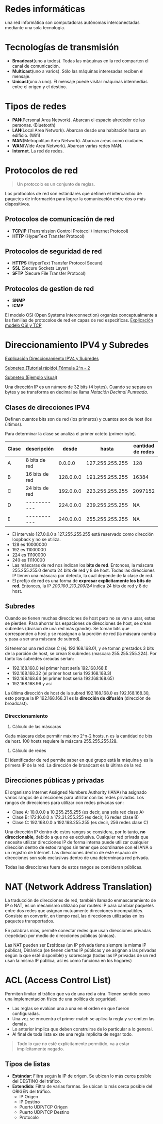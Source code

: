 # **Redes informáticas**

una red informática son computadoras autónomas interconectadas mediante una sola tecnología.


# Tecnologías de transmisión

* **Broadcast**(uno a todos). Todas las máquinas en la red comparten el canal de comunicación.
* **Multicast**(uno a varios). Sólo las máquinas interesadas reciben el mensaje.
* **Unicast**(uno a uno). El mensaje puede visitar máquinas intermedias entre el origen y el destino.


# Tipos de redes

* **PAN**(Personal Area Network). Abarcan el espacio alrededor de las personas. (Bluetooth)
* **LAN**(Local Area Network). Abarcan desde una habitación hasta un edificio. (Wifi)
* **MAN**(Metropolitan Area Network). Abarcan areas como ciudades.
* **WAN**(Wide Area Network). Abarcan varias redes MAN.
* **Internet**. La red de redes.


# Protocolos de red

> Un protocolo es un conjunto de reglas.

Los protocolos de red son estándares que definen el intercambio de paquetes de información para lograr la comunicación entre dos o más dispositivos.

## Protocolos de comunicación de red

* **TCP/IP** (Transmission Control Protocol / Internet Protocol)
* **HTTP** (HyperText Transfer Protocol)

## Protocolos de seguridad de red

* **HTTPS** (HyperText Transfer Protocol Secure)
* **SSL** (Secure Sockets Layer)
* **SFTP** (Secure File Transfer Protocol)

## Protocolos de gestion de red

* **SNMP**
* **ICMP**

El modelo OSI (Open Systems Interconnection) organiza conceptualmente a las familias de protocolos de red en capas de red específicas. [Explicación modelo OSI y TCP](https://www.youtube.com/watch?v=jdKRx2BxSMs&ab_channel=GabrielMarcano)


# Direccionamiento IPV4 y Subredes

[Explicación Direccionamiento IPV4 y Subredes](https://www.youtube.com/watch?v=SHbBso63X38&ab_channel=GabrielMarcano)

[Subneteo (Tutorial rápido) Fórmula 2^n - 2](https://www.youtube.com/watch?v=7vS9cwzn3vQ&ab_channel=LoboTecnoKu)

[Subneteo (Ejemplo visual)](https://www.youtube.com/watch?v=zeoNe18V_Jo&ab_channel=LoboTecnoKu)

Una dirección IP es un número de 32 bits (4 bytes). Cuando se separa en bytes y se transforma en decimal se llama *Notación Decimal Punteada*.

## Clases de direcciones IPV4

Definen cuantos bits son de red (los primeros) y cuantos son de host (los últimos).

Para determinar la clase se analiza el primer octeto (primer byte).

| Clase | descripción | desde | hasta | cantidad de redes | cantidad de hosts | Aplicación |
| ----- | ----------- | ----- | ----- | ----------------- | ----------------- | ---------- |
| A | 8 bits de red | 0.0.0.0 | 127.255.255.255 | 128 | 16777214 | Redes grandes |
| B | 16 bits de red | 128.0.0.0 | 191.255.255.255 | 16384 | 65534 | Redes medianas |
| C | 24 bits de red | 192.0.0.0 | 223.255.255.255 | 2097152 | 254 | Redes pequeñas |
| D | ----------- | 224.0.0.0 | 239.255.255.255 | NA | NA | Multicast |
| E | ----------- | 240.0.0.0 | 255.255.255.255 | NA | NA | Investigation |

* El intervalo 127.0.0.0 a 127.255.255.255 está reservado como dirección loopback y no se utiliza.
* 128 es 10000000
* 192 es 11000000
* 224 es 11100000
* 240 es 11110000
* Las máscaras de red nos indican los **bits de red**. Entonces, la máscara 255.255.255.0 denota 24 bits de red y 8 de host. Todas las direcciones IP tienen una máscara por defecto, la cual depende de la clase de red.
* El prefijo de red es una forma de **expresar explicitamente los bits de red**. Entonces, la IP *200.100.210.200/24* indica 24 bits de red y 8 de host. 

## Subredes

Cuando se tienen muchas direcciones de host pero no se van a usar, estas se pierden. Para ahorrar los espaciones de direcciones de host, se crean subredes (division de una red más grande). Se toman bits que corresponden a host y se reasignan a la porción de red (la máscara cambia y pasa a ser una máscara de subred).

Si tenemos una red clase C (ej. 192.168.168.0), y se toman prestados 3 bits de la porción de host, se crean 8 subredes (mascara 255.255.255.224). Por tanto las subredes creadas serían:
* 192.168.168.0 (el primer host sería 192.168.168.1)
* 192.168.168.32 (el primer host sería 192.168.168.3)
* 192.168.168.64 (el primer host sería 192.168.168.65)
* 192.168.168.96 y así

La última dirección de host de la subred 192.168.168.0 es 192.168.168.30, esto porque la IP 192.168.168.31 es la **dirección de difusión** (dirección de broadcast).

### Direccionamiento

1. Cálculo de las máscaras

Cada máscara debe permitir máximo 2^n-2 hosts. n es la cantidad de bits de host. 100 hosts requiere la máscara 255.255.255.128.

1. Cálculo de redes

El identificador de red permite saber en qué grupo está la máquina y es la primera IP de la red. La dirección de broadcast es la última de la red.

## Direcciones públicas y privadas

El organismo Internet Assigned Numbers Authority (IANA) ha asignado varios rangos de direcciones para utilizar con las redes privadas. Los rangos de direcciones para utilizar con redes privadas son:

* Clase A: 10.0.0.0 a 10.255.255.255 (es decir, una sola red clase A)
* Clase B: 172.16.0.0 a 172.31.255.255 (es decir, 16 redes clase B)
* Clase C: 192.168.0.0 a 192.168.255.255 (es decir, 256 redes clase C)

Una dirección IP dentro de estos rangos se considera, por lo tanto, **no direccionable**, debido a que no es exclusiva. Cualquier red privada que necesite utilizar direcciones IP de forma interna puede utilizar cualquier dirección dentro de estos rangos sin tener que coordinarse con el IANA o un registro de Internet. Las direcciones dentro de este espacio de direcciones son solo exclusivas dentro de una determinada red privada.

Todas las direcciones fuera de estos rangos se consideran públicas.

# NAT (Network Address Translation)

La traducción de direcciones de red, también llamado enmascaramiento de IP o NAT, es un mecanismo utilizado por routers IP para cambiar paquetes entre dos redes que asignan mutuamente direcciones incompatibles. Consiste en convertir, en tiempo real, las direcciones utilizadas en los paquetes transportados. 

En palabras mías, permite conectar redes que usan direcciones privadas (repetidas) por medio de direcciones públicas (únicas).

Las NAT pueden ser Estáticas (un IP privada tiene siempre la misma IP pública), Dinámica (se tienen ciertas IP públicas y se asignan a las privadas según la que esté disponible) y sobrecarga (todas las IP privadas de un red usan la misma IP pública, así es como funciona en los hogares)

# ACL (Access Control List)

Permiten limitar el tráfico que va de una red a otra. Tienen sentido como una implementación física de una política de seguridad.

- Las reglas se evalúan una a una en el orden en que fueron configuradas.
- Una vez se encuentra el primer match se aplica la regla y se omiten las demás.
- Lo anterior implica que deben construirse de lo particular a lo general.
- Al final de toda lista existe una regla implícita de negar todo.

> Todo lo que no esté explícitamente permitido, va a estar implícitamente negado.

## Tipos de listas

* **Estándar**: Filtra según la IP de origen. Se ubican lo más cerca posible del DESTINO del tráfico.
* **Extendida**: Filtra de varias formas. Se ubican lo más cerca posible del ORIGEN del tráfico.
    * IP Origen
    * IP Destino
    * Puerto UDP/TCP Origen
    * Puerto UDP/TCP Destino
    * Protocolo
